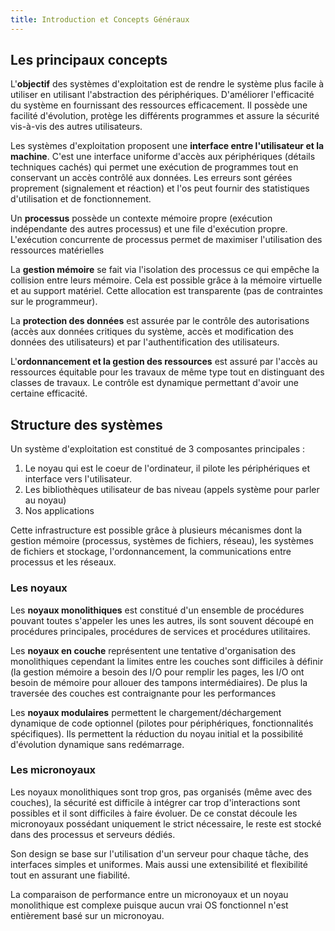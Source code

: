 ```yaml
---
title: Introduction et Concepts Généraux
---
```


## Les principaux concepts 

L'**objectif** des systèmes d'exploitation est de rendre le système plus facile à
utiliser en utilisant l'abstraction des périphériques. D'améliorer l'efficacité
du système en fournissant des ressources efficacement. Il possède une facilité
d'évolution, protège les différents programmes et assure la sécurité vis-à-vis
des autres utilisateurs.

Les systèmes d'exploitation proposent une **interface entre l'utilisateur et la
machine**. C'est une interface uniforme d'accès aux périphériques (détails
techniques cachés) qui permet une exécution de programmes tout en conservant un
accès contrôlé aux données. Les erreurs sont gérées proprement (signalement et
réaction) et l'os peut fournir des statistiques d'utilisation et de fonctionnement.

Un **processus** possède un contexte mémoire propre (exécution indépendante des
autres processus) et une file d'exécution propre. L'exécution concurrente de
processus permet de maximiser l'utilisation des ressources matérielles

La **gestion mémoire** se fait via l'isolation des processus ce qui empêche la
collision entre leurs mémoire. Cela est possible grâce à la mémoire virtuelle et
au support matériel. Cette allocation est transparente (pas de contraintes sur
le programmeur).

La **protection des données** est assurée par le contrôle des autorisations
(accès aux données critiques du système, accès et modification des données des
utilisateurs) et par l'authentification des utilisateurs.

L'**ordonnancement et la gestion des ressources** est assuré par l'accès au
ressources équitable pour les travaux de même type tout en distinguant des
classes de travaux. Le contrôle est dynamique permettant d'avoir une certaine
efficacité. 

## Structure des systèmes

Un système d'exploitation est constitué de 3 composantes principales :
1. Le noyau qui est le coeur de l'ordinateur, il pilote les périphériques et
   interface vers l'utilisateur. 
2. Les bibliothèques utilisateur de bas niveau (appels système pour parler au
   noyau)
3. Nos applications

Cette infrastructure est possible grâce à plusieurs mécanismes dont la gestion
mémoire (processus, systèmes de fichiers, réseau), les systèmes de fichiers et
stockage, l'ordonnancement, la communications entre processus et les réseaux.

### Les noyaux

Les **noyaux monolithiques** est constitué d'un ensemble de procédures pouvant
toutes s'appeler les unes les autres, ils sont souvent découpé en procédures
principales, procédures de services et procédures utilitaires.

Les **noyaux en couche** représentent une tentative d'organisation des
monolithiques cependant la limites entre les couches sont difficiles à définir
(la gestion mémoire a besoin des I/O pour remplir les pages, les I/O ont besoin
de mémoire pour allouer des tampons intermédiaires). De plus la traversée des
couches est contraignante pour les performances

Les **noyaux modulaires** permettent le chargement/déchargement dynamique de
code optionnel (pilotes pour périphériques, fonctionnalités spécifiques). Ils
permettent la réduction du noyau initial et la possibilité d'évolution dynamique
sans redémarrage.

### Les micronoyaux 

Les noyaux monolithiques sont trop gros, pas organisés (même avec des couches),
la sécurité est difficile à intégrer car trop d'interactions sont possibles et
il sont difficiles à faire évoluer. De ce constat découle les micronoyaux
possédant uniquement le strict nécessaire, le reste est stocké dans des
processus et serveurs dédiés.

Son design se base sur l'utilisation d'un serveur pour chaque tâche, des
interfaces simples et uniformes. Mais aussi une extensibilité et flexibilité
tout en assurant une fiabilité.

La comparaison de performance entre un micronoyaux et un noyau monolithique est
complexe puisque aucun vrai OS fonctionnel n'est entièrement basé sur un
micronoyau.
